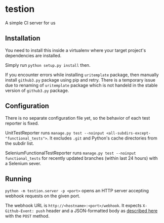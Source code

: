 # testion
A simple CI server for us

## Installation

You need to install this inside a virtualenv where your target project's
dependencies are installed.

Simply run `python setup.py install` then.

If you encounter errors while installing `uritemplate` package, then
manually install `github3.py` package using pip and retry.
There is a temporary issue due to renaming of `uritemplate` package
which is not handeld in the stable version of `github3.py` package.

## Configuration

There is no separate configuration file yet, so the behavior of each test
reporter is fixed.

UnitTestReporter runs `manage.py test --noinput <all-subdirs-except-"functional_tests">`.
It excludes `.git` and Python's cache directories from the subdir list.

SeleniumFunctionalTestReporter runs `manage.py test --noinput functional_tests`
for recently updated branches (within last 24 hours) with a Selenium sever.

## Running

`python -m testion.server -p <port>` opens an HTTP server accepting webhook
requests on the given port.

The webhook URL is `http://<hostname>:<port>/webhook`. It expects
`X-Github-Event: push` header and a JSON-formatted body as [described
here](https://developer.github.com/v3/activity/events/types/#pushevent) with
the `POST` method.
